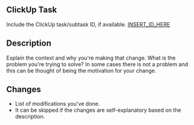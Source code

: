 ## ClickUp Task

Include the ClickUp task/subtask ID, if available.
[INSERT_ID_HERE](https://app.clickup.com/t/INSERT_ID_HERE)

## Description

Explain the context and why you're making that change. What is the
problem you're trying to solve? In some cases there is not a problem
and this can be thought of being the motivation for your change.

## Changes

- List of modifications you've done.
- It can be skipped if the changes are self-explanatory based on the description.
